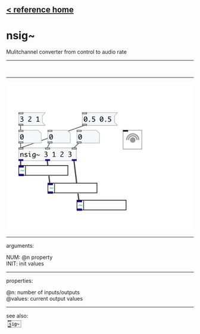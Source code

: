 [< reference home](index.html)
---

# nsig~


Mulitchannel converter from control to audio rate

---

<br>


---


![example](examples/nsig~-example.jpg)

---
arguments:

NUM: @n property<br>
INIT: init values<br>

---
properties:

@n: number of
            inputs/outputs<br>
@values: current output values<br>

---
see also:<br>
[![sig~](img/object_sig~.png)](sig~.html)
